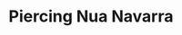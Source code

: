 ---
title: "Piercing Nua Navarra"
url: /ciudad-autonoma-de-buenos-aires/piercing-nua-navarra/
shop: Tattoo
---